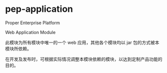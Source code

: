 pep-application
===============

Proper Enterprise Platform

Web Application Module

此模块为所有模块中唯一的一个 web 应用，其他各个模块均以 jar 包的方式被本模块所依赖。

在开发及发布时，可根据实际情况调整本模块依赖的模块，以达到定制产品功能的目的。
